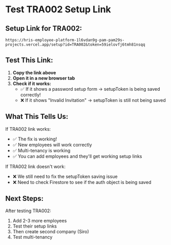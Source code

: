 # Test TRA002 Setup Link

## Setup Link for TRA002:
```
https://hris-employee-platform-1l6vdan9g-pam-pam29s-projects.vercel.app/setup?id=TRA002&token=59ielovfj6tmh81nsqq
```

## Test This Link:

1. **Copy the link above**
2. **Open it in a new browser tab**
3. **Check if it works:**
   - ✅ If it shows a password setup form → setupToken is being saved correctly!
   - ❌ If it shows "Invalid Invitation" → setupToken is still not being saved

## What This Tells Us:

If TRA002 link works:
- ✅ The fix is working!
- ✅ New employees will work correctly
- ✅ Multi-tenancy is working
- ✅ You can add employees and they'll get working setup links

If TRA002 link doesn't work:
- ❌ We still need to fix the setupToken saving issue
- ❌ Need to check Firestore to see if the auth object is being saved

## Next Steps:

After testing TRA002:
1. Add 2-3 more employees
2. Test their setup links
3. Then create second company (Siro)
4. Test multi-tenancy
